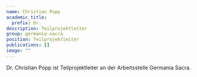 ```yaml
---
name: Christian Popp
academic_title:
  prefix: Dr.
description: Teilprojektleiter
group: germania-sacra
position: Teilprojektleiter
publications: []
image: ""
---
```


Dr. Christian Popp ist Teilprojektleiter an der Arbeitsstelle Germania Sacra.
